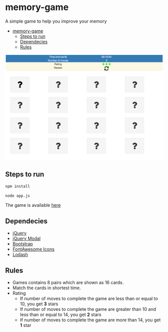 # memory-game
A simple game to help you improve your memory


<!-- TOC -->

- [memory-game](#memory-game)
    - [Steps to run](#steps-to-run)
    - [Dependecies](#dependecies)
    - [Rules](#rules)

<!-- /TOC -->

![Memory game](/screenshots/game.png?raw=true "Memory game")

## Steps to run

```
npm install
```

```
node app.js
```

The game is available [here](http://git.ashwanik.in/memory-game/)

## Dependecies

- [jQuery](https://jquery.com/)
- [jQuery Modal](http://jquerymodal.com/)
- [Bootstrap](http://getbootstrap.com/)
- [FontAwesome Icons](http://fontawesome.io/icons/)
- [Lodash](http://lodash.com/)


## Rules

- Games contains 8 pairs which are shown as 16 cards.
- Match the cards in shortest time.
- Rating
    * If number of moves to complete the game are less than or equal to 10, you get **3** stars
    * If number of moves to complete the game are greater than 10 and less than or equal to 14, you get **2** stars
    * If number of moves to complete the game are more than 14, you get **1** star
   